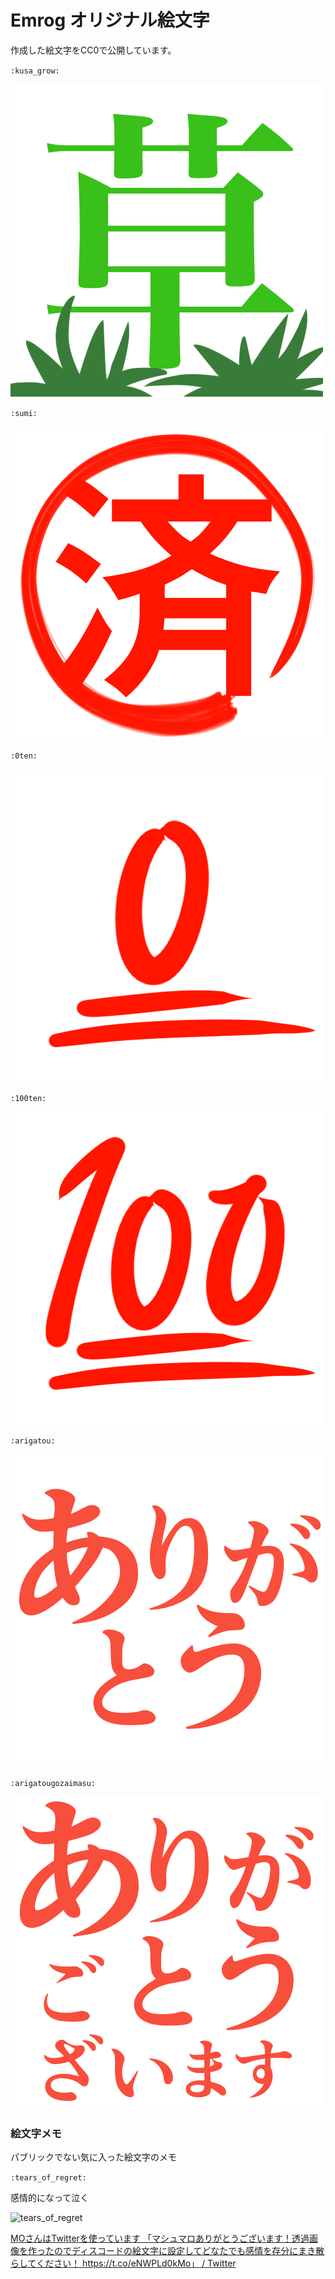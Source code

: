 # Emrog オリジナル絵文字

作成した絵文字をCC0で公開しています。

`:kusa_grow:`

![](./kusa_grow.png)

`:sumi:`

![](./sumi.png)

`:0ten:`

![](./0ten.png)

`:100ten:`

![](./100ten.png)

`:arigatou:`

![](./arigatou.png)

`:arigatougozaimasu:`

![](./arigatougozaimasu.png)

### 絵文字メモ

パブリックでない気に入った絵文字のメモ

`:tears_of_regret:`

感情的になって泣く

![tears_of_regret](https://pbs.twimg.com/media/DuTd2clUwAAD0ld?format=png)

[MOさんはTwitterを使っています 「マシュマロありがとうございます！透過画像を作ったのでディスコードの絵文字に設定してどなたでも感情を存分にまき散らしてください！ https://t.co/eNWPLd0kMo」 / Twitter](https://twitter.com/10moccc/status/1073226994668584960)

